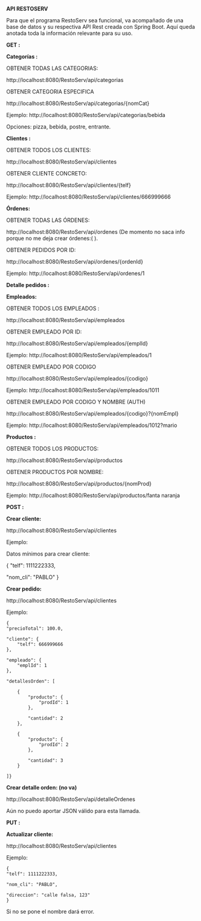 **API RESTOSERV**

Para que el programa RestoServ sea funcional, va acompañado de una base de datos y su respectiva API Rest creada con Spring Boot.
Aquí queda anotada toda la información relevante para su uso.

**GET :**

**Categorías :**

OBTENER TODAS LAS CATEGORIAS:

http://localhost:8080/RestoServ/api/categorias

OBTENER CATEGORIA ESPECIFICA

http://localhost:8080/RestoServ/api/categorias/{nomCat}

Ejemplo: http://localhost:8080/RestoServ/api/categorias/bebida

Opciones: pizza, bebida, postre, entrante.

**Clientes :** 

OBTENER TODOS LOS CLIENTES:

http://localhost:8080/RestoServ/api/clientes

OBTENER CLIENTE CONCRETO:

http://localhost:8080/RestoServ/api/clientes/{telf}

Ejemplo: http://localhost:8080/RestoServ/api/clientes/666999666

**Órdenes:** 

OBTENER TODAS LAS ÓRDENES:

http://localhost:8080/RestoServ/api/ordenes (De momento no saca info porque no me deja crear órdenes:( ).

OBTENER PEDIDOS POR ID:

http://localhost:8080/RestoServ/api/ordenes/{ordenId}

Ejemplo: http://localhost:8080/RestoServ/api/ordenes/1

**Detalle pedidos :**

**Empleados:** 

OBTENER TODOS LOS EMPLEADOS : 

http://localhost:8080/RestoServ/api/empleados

OBTENER EMPLEADO POR ID:

http://localhost:8080/RestoServ/api/empleados/{emplId}

Ejemplo: http://localhost:8080/RestoServ/api/empleados/1

OBTENER EMPLEADO POR CODIGO

http://localhost:8080/RestoServ/api/empleados/{codigo}

Ejemplo: http://localhost:8080/RestoServ/api/empleados/1011

OBTENER EMPLEADO POR CODIGO Y NOMBRE (AUTH)

http://localhost:8080/RestoServ/api/empleados/{codigo}?{nomEmpl}

Ejemplo: http://localhost:8080/RestoServ/api/empleados/1012?mario


**Productos :** 

OBTENER TODOS LOS PRODUCTOS:

http://localhost:8080/RestoServ/api/productos

OBTENER PRODUCTOS POR NOMBRE: 

http://localhost:8080/RestoServ/api/productos/{nomProd}

Ejemplo: http://localhost:8080/RestoServ/api/productos/fanta naranja

**POST :**

**Crear cliente:** 
 
 http://localhost:8080/RestoServ/api/clientes
 
Ejemplo:

Datos mínimos para crear cliente:

{
"telf": 1111222333,

"nom_cli": "PABLO"
}


**Crear pedido:**

http://localhost:8080/RestoServ/api/clientes
 
Ejemplo:

	{
	"precioTotal": 100.0,
 
	"cliente": {
    	"telf": 666999666
	},
 
	"empleado": {
    	"emplId": 1
	},
 
	"detallesOrden": [
 
    	{
        	"producto": {
            	"prodId": 1
        	},
         
        	"cantidad": 2
    	},
     
    	{
        	"producto": {
            	"prodId": 2
        	},
         
        	"cantidad": 3
    	}
     
	]}

 

**Crear detalle orden:  (no va)**

http://localhost:8080/RestoServ/api/detalleOrdenes

Aún no puedo aportar JSON válido para esta llamada.

**PUT :**

**Actualizar cliente:** 
 
http://localhost:8080/RestoServ/api/clientes
 
Ejemplo: 
 
	{
	"telf": 1111222333,
	
	"nom_cli": "PABLO",
	
	"direccion": "calle falsa, 123"
	}

Si no se pone el nombre dará error.




